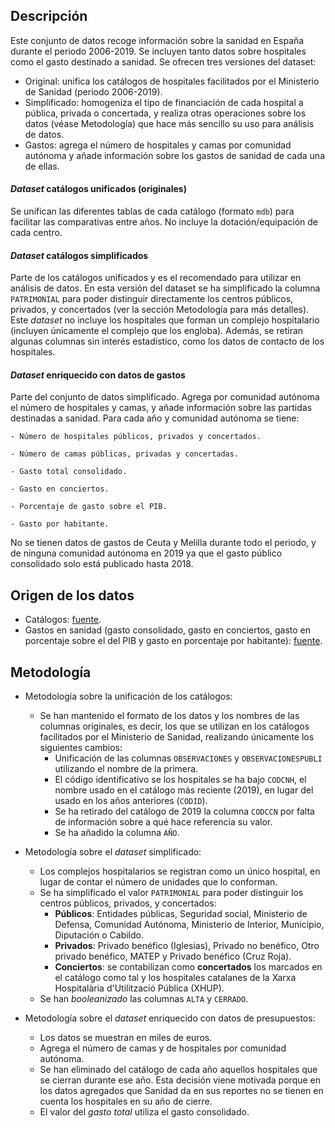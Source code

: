 ## Descripción
Este conjunto de datos recoge información sobre la sanidad en España durante el periodo 2006-2019. Se incluyen tanto datos sobre hospitales como el gasto destinado a sanidad. Se ofrecen tres versiones del dataset:
   - Original: unifica los catálogos de hospitales facilitados por el Ministerio de Sanidad (periodo 2006-2019).
   - Simplificado: homogeniza el tipo de financiación de cada hospital a pública, privada o concertada, y realiza otras operaciones sobre los datos (véase Metodología) que hace más sencillo su uso para análisis de datos.
   - Gastos: agrega el número de hospitales y camas por comunidad autónoma y añade información sobre los gastos de sanidad de cada una de ellas.

#### *Dataset* catálogos unificados (originales)
Se unifican las diferentes tablas de cada catálogo (formato `mdb`) para facilitar las comparativas entre años. No incluye la dotación/equipación de cada centro.

#### *Dataset* catálogos simplificados
Parte de los catálogos unificados y es el recomendado para utilizar en análisis de datos. En esta versión del dataset se ha simplificado la columna `PATRIMONIAL` para poder distinguir directamente los centros públicos, privados, y concertados (ver la sección Metodología para más detalles). Este *dataset* no incluye los hospitales que forman un complejo hospitalario (incluyen únicamente el complejo que los engloba). Además, se retiran algunas columnas sin interés estadístico, como los datos de contacto de los hospitales.

#### *Dataset* enriquecido con datos de gastos
Parte del conjunto de datos simplificado. Agrega por comunidad autónoma el número de hospitales y camas, y añade información sobre las partidas destinadas a sanidad. Para cada año y comunidad autónoma se tiene:

    - Número de hospitales públicos, privados y concertados.

    - Número de camas públicas, privadas y concertadas.

    - Gasto total consolidado.

    - Gasto en conciertos.

    - Porcentaje de gasto sobre el PIB.

    - Gasto por habitante.

No se tienen datos de gastos de Ceuta y Melilla durante todo el periodo, y de ninguna comunidad autónoma en 2019 ya que el gasto público consolidado solo está publicado hasta 2018.

## Origen de los datos
- Catálogos: [fuente](https://www.mscbs.gob.es/ciudadanos/prestaciones/centrosServiciosSNS/hospitales/home.htm).
- Gastos en sanidad (gasto consolidado, gasto en conciertos, gasto en porcentaje sobre el del PIB y gasto en porcentaje por habitante): [fuente](|https://www.mscbs.gob.es/estadEstudios/estadisticas/sisInfSanSNS/pdf/egspGastoReal.pdf).

## Metodología
- Metodología sobre la unificación de los catálogos:
    * Se han mantenido el formato de los datos y los nombres de las columnas originales, es decir, los que se utilizan en los catálogos facilitados por el Ministerio de Sanidad, realizando únicamente los siguientes cambios:
      * Unificación de las columnas `OBSERVACIONES` y `OBSERVACIONESPUBLI` utilizando el nombre de la primera.
      * El código identificativo se los hospitales se ha bajo `CODCNH`, el nombre usado en el catálogo más reciente (2019), en lugar del usado en los años anteriores (`CODID`).
      * Se ha retirado del catálogo de 2019 la columna `CODCCN` por falta de información sobre a qué hace referencia su valor.
      * Se ha añadido la columna `AÑO`.
- Metodología sobre el *dataset* simplificado:
    * Los complejos hospitalarios se registran como un único hospital, en lugar de contar el número de unidades que lo conforman.
    * Se ha simplificado el valor `PATRIMONIAL` para poder distinguir los centros públicos, privados, y concertados:
      * **Públicos**: Entidades públicas, Seguridad social, Ministerio de Defensa, Comunidad Autónoma, Ministerio de Interior, Municipio, Diputación o Cabildo.
      * **Privados**: Privado benéfico (Iglesias), Privado no benéfico, Otro privado benéfico, MATEP y Privado benéfico (Cruz Roja).
      * **Conciertos**: se contabilizan como **concertados** los marcados en el catálogo como tal y los hospitales catalanes de la Xarxa Hospitalària d'Utilització Pública (XHUP).
    * Se han *booleanizado* las columnas `ALTA` y `CERRADO`.

- Metodología sobre el *dataset* enriquecido con datos de presupuestos:
    * Los datos se muestran en miles de euros.
    * Agrega el número de camas y de hospitales por comunidad autónoma.
    * Se han eliminado del catálogo de cada año aquellos hospitales que se cierran durante ese año. Esta decisión viene motivada porque en los datos agregados que Sanidad da en sus reportes no se tienen en cuenta los hospitales en su año de cierre.
    * El valor del *gasto total* utiliza el gasto consolidado.